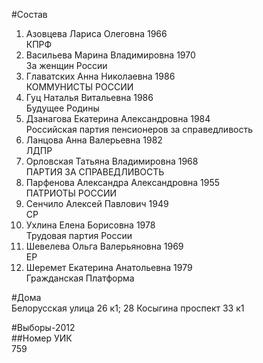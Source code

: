 #Состав  
1. Азовцева Лариса Олеговна 1966  
    КПРФ  
2. Васильева Марина Владимировна 1970  
    За женщин России  
3. Главатских Анна Николаевна 1986  
    КОММУНИСТЫ РОССИИ  
4. Гуц Наталья Витальевна 1986  
    Будущее Родины  
5. Дзанагова Екатерина Александровна 1984  
    Российская партия пенсионеров за справедливость  
6. Ланцова Анна Валерьевна 1982  
    ЛДПР  
7. Орловская Татьяна Владимировна 1968  
    ПАРТИЯ ЗА СПРАВЕДЛИВОСТЬ  
8. Парфенова Александра Александровна 1955  
    ПАТРИОТЫ РОССИИ  
9. Сенчило Алексей Павлович 1949  
    СР  
10. Ухлина Елена Борисовна 1978  
    Трудовая партия России  
11. Шевелева Ольга Валерьяновна 1969  
    ЕР  
12. Шеремет Екатерина Анатольевна 1979  
    Гражданская Платформа  
  
#Дома  
Белорусская улица 26 к1; 28 Косыгина проспект 33 к1  
  
#Выборы-2012  
##Номер УИК  
759  
